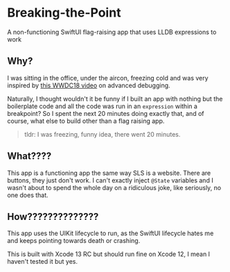 # Breaking-the-Point
A non-functioning SwiftUI flag-raising app that uses LLDB expressions to work

## Why?
I was sitting in the office, under the aircon, freezing cold and was very inspired by [this WWDC18 video](https://developer.apple.com/wwdc18/412) on advanced debugging.

Naturally, I thought wouldn't it be funny if I built an app with nothing but the boilerplate code and all the code was run in an `expression` within a breakpoint? So I spent the next 20 minutes doing exactly that, and of course, what else to build other than a flag raising app.

> tldr: I was freezing, funny idea, there went 20 minutes.

## What????
This app is a functioning app the same way SLS is a website. There are buttons, they just don't work. I can't exactly inject `@State` variables and I wasn't about to spend the whole day on a ridiculous joke, like seriously, no one does that.

## How??????????????
This app uses the UIKit lifecycle to run, as the SwiftUI lifecycle hates me and keeps pointing towards death or crashing. 

This is built with Xcode 13 RC but should run fine on Xcode 12, I mean I haven't tested it but yes.
